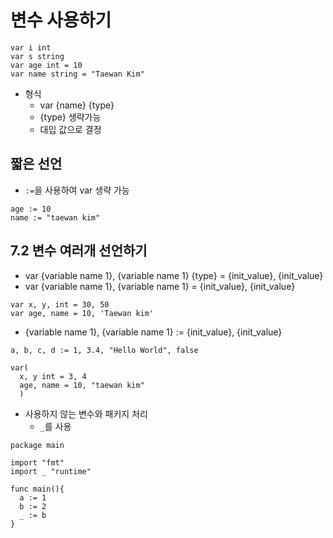 # 변수 사용하기

```
var i int
var s string
var age int = 10
var name string = "Taewan Kim"
```

- 형식
  - var {name} {type}
  - {type} 생략가능
  - 대입 값으로 결정

## 짧은 선언
- ```:=```을 사용하여 var 생략 가능

```
age := 10
name := "taewan kim"
```

## 7.2 변수 여러개 선언하기

- var {variable name 1}, {variable name 1} {type} = {init_value}, {init_value}
- var {variable name 1}, {variable name 1} = {init_value}, {init_value}

```
var x, y, int = 30, 50
var age, name = 10, 'Taewan kim'
```

- {variable name 1}, {variable name 1} := {init_value}, {init_value}
```
a, b, c, d := 1, 3.4, "Hello World", false
```

```
var(
  x, y int = 3, 4
  age, name = 10, "taewan kim"
  )
```

- 사용하지 않는 변수와 패키지 처리
  - ```_```를 사용

```
package main

import "fmt"
import _ "runtime"

func main(){
  a := 1
  b := 2
  _ := b
}

```
